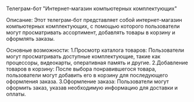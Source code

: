 Телеграм-бот "Интернет-магазин компьютерных комплектующих"

Описание:
Этот телеграм-бот представляет собой интернет-магазин компьютерных комплектующих, с помощью которого пользователи могут просматривать ассортимент, добавлять товары в корзину и оформлять заказы.

Основные возможности:
1.Просмотр каталога товаров: Пользователи могут просматривать доступные комплектующие, такие как процессоры, видеокарты, оперативная память и другие.
2.Добавление товаров в корзину: После выбора понравившегося товара, пользователи могут добавить его в корзину для последующего оформления заказа.
3.Оформление заказа: Пользователи могут оформить заказ, указав необходимую информацию для доставки и оплаты.
